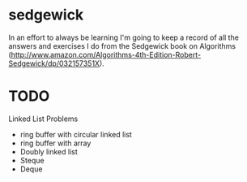sedgewick
=========

In an effort to always be learning I'm going to keep a record of all the answers and exercises I do from the 
Sedgewick book on Algorithms (http://www.amazon.com/Algorithms-4th-Edition-Robert-Sedgewick/dp/032157351X).

TODO
====

Linked List Problems
 - ring buffer with circular linked list
 - ring buffer with array
 - Doubly linked list
 - Steque
 - Deque